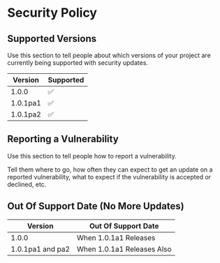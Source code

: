 # Security Policy

## Supported Versions

Use this section to tell people about which versions of your project are
currently being supported with security updates.

| Version | Supported          |
| ------- | ------------------ |
| 1.0.0   | :white_check_mark: |
| 1.0.1pa1  | :white_check_mark:                |
| 1.0.1pa2   | :white_check_mark: |

## Reporting a Vulnerability

Use this section to tell people how to report a vulnerability.

Tell them where to go, how often they can expect to get an update on a
reported vulnerability, what to expect if the vulnerability is accepted or
declined, etc.

## Out Of Support Date (No More Updates)

| Version | Out Of Support Date |
---------- | --------------------
| 1.0.0 | When 1.0.1a1 Releases |
| 1.0.1pa1 and pa2 | When 1.0.1a1 Releases Also |
